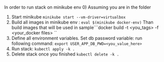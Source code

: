 In order to run stack on minikube env 
0) Assuming you are in the folder <kubernetes-deployment> 
1) Start minikube ```minikube start --vm-driver=virtualbox```
2) Build all images in minikube env : ```eval $(minikube docker-env)``` 
Than build images that will be used in sample```docker build -t <you_tags> -f <your_docker files>  ``
3) Define all environment variables. Set  db password variable:
 run following command: ```export USER_APP_DB_PWD=<you_value_here>```
4) Run stack: ```kubectl apply -k .```
5) Delete stack once you finished ```kubectl delete -k .```  

  